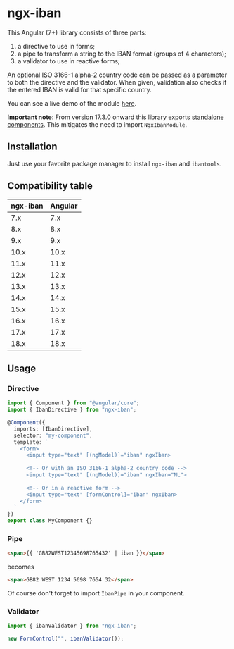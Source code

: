 # ngx-iban

This Angular (7+) library consists of three parts:

1. a directive to use in forms;
2. a pipe to transform a string to the IBAN format (groups of 4 characters);
3. a validator to use in reactive forms;

An optional ISO 3166-1 alpha-2 country code can be passed as a parameter to both the directive and the validator.
When given, validation also checks if the entered IBAN is valid for that specific country.

You can see a live demo of the module [here](https://mmjmanders.github.io/ngx-iban/).

**Important note**: From version 17.3.0 onward this library exports [standalone components](https://angular.io/guide/standalone-components). This mitigates the need to import `NgxIbanModule`.

## Installation

Just use your favorite package manager to install `ngx-iban` and `ibantools`.

## Compatibility table

| ngx-iban | Angular |
|----------|---------|
| 7.x      | 7.x     |
| 8.x      | 8.x     |
| 9.x      | 9.x     |
| 10.x     | 10.x    |
| 11.x     | 11.x    |
| 12.x     | 12.x    |
| 13.x     | 13.x    |
| 14.x     | 14.x    |
| 15.x     | 15.x    |
| 16.x     | 16.x    |
| 17.x     | 17.x    |
| 18.x     | 18.x    |

## Usage

### Directive

```ts
import { Component } from "@angular/core";
import { IbanDirective } from "ngx-iban";

@Component({
  imports: [IbanDirective],
  selector: "my-component",
  template: `
    <form>
      <input type="text" [(ngModel)]="iban" ngxIban>
      
      <!-- Or with an ISO 3166-1 alpha-2 country code -->
      <input type="text" [(ngModel)]="iban" ngxIban="NL">
      
      <!-- Or in a reactive form -->
      <input type="text" [formControl]="iban" ngxIban>
    </form>
  `
})
export class MyComponent {}
```

### Pipe

```html
<span>{{ 'GB82WEST12345698765432' | iban }}</span>
```

becomes

```html
<span>GB82 WEST 1234 5698 7654 32</span>
```

Of course don't forget to import `IbanPipe` in your component.

### Validator

```ts
import { ibanValidator } from "ngx-iban";

new FormControl("", ibanValidator());
```

